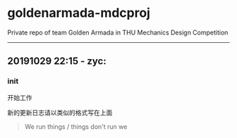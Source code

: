 # goldenarmada-mdcproj

Private repo of team Golden Armada in THU Mechanics Design Competition

---

## 20191029 22:15 - zyc:

### init

开始工作

新的更新日志请以类似的格式写在上面

> We run things / things don't run we

